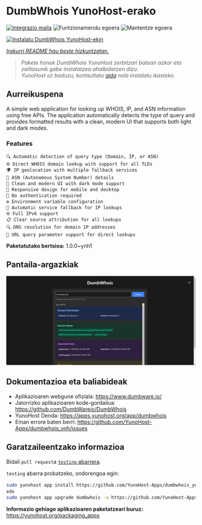 <!--
Ohart ongi: README hau automatikoki sortu da <https://github.com/YunoHost/apps/tree/master/tools/readme_generator>ri esker
EZ editatu eskuz.
-->

# DumbWhois YunoHost-erako

[![Integrazio maila](https://apps.yunohost.org/badge/integration/dumbwhois)](https://ci-apps.yunohost.org/ci/apps/dumbwhois/)
![Funtzionamendu egoera](https://apps.yunohost.org/badge/state/dumbwhois)
![Mantentze egoera](https://apps.yunohost.org/badge/maintained/dumbwhois)

[![Instalatu DumbWhois YunoHost-ekin](https://install-app.yunohost.org/install-with-yunohost.svg)](https://install-app.yunohost.org/?app=dumbwhois)

*[Irakurri README hau beste hizkuntzatan.](./ALL_README.md)*

> *Pakete honek DumbWhois YunoHost zerbitzari batean azkar eta zailtasunik gabe instalatzea ahalbidetzen dizu.*  
> *YunoHost ez baduzu, kontsultatu [gida](https://yunohost.org/install) nola instalatu ikasteko.*

## Aurreikuspena

A simple web application for looking up WHOIS, IP, and ASN information using free APIs. The application automatically detects the type of query and provides formatted results with a clean, modern UI that supports both light and dark modes.

### Features

    🔍 Automatic detection of query type (Domain, IP, or ASN)
    🌐 Direct WHOIS domain lookup with support for all TLDs
    🌍 IP geolocation with multiple fallback services
    🔢 ASN (Autonomous System Number) details
    🎨 Clean and modern UI with dark mode support
    📱 Responsive design for mobile and desktop
    🚫 No authentication required
    ⚙️ Environment variable configuration
    🔄 Automatic service fallback for IP lookups
    🌐 Full IPv6 support
    📋 Clear source attribution for all lookups
    🔍 DNS resolution for domain IP addresses
    🔗 URL query parameter support for direct lookups


**Paketatutako bertsioa:** 1.0.0~ynh1

## Pantaila-argazkiak

![DumbWhois(r)en pantaila-argazkia](./doc/screenshots/screenshot.png)

## Dokumentazioa eta baliabideak

- Aplikazioaren webgune ofiziala: <https://www.dumbware.io/>
- Jatorrizko aplikazioaren kode-gordailua: <https://github.com/DumbWareio/DumbWhois>
- YunoHost Denda: <https://apps.yunohost.org/app/dumbwhois>
- Eman errore baten berri: <https://github.com/YunoHost-Apps/dumbwhois_ynh/issues>

## Garatzaileentzako informazioa

Bidali `pull request`a [`testing` abarrera](https://github.com/YunoHost-Apps/dumbwhois_ynh/tree/testing).

`testing` abarra probatzeko, ondorengoa egin:

```bash
sudo yunohost app install https://github.com/YunoHost-Apps/dumbwhois_ynh/tree/testing --debug
edo
sudo yunohost app upgrade dumbwhois -u https://github.com/YunoHost-Apps/dumbwhois_ynh/tree/testing --debug
```

**Informazio gehiago aplikazioaren paketatzeari buruz:** <https://yunohost.org/packaging_apps>
